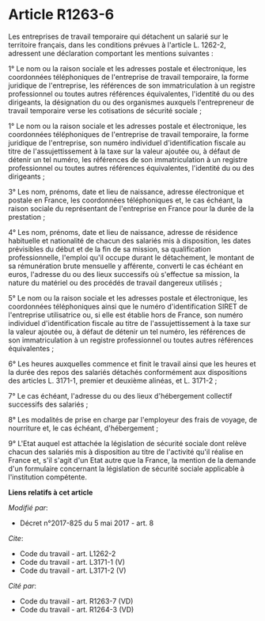 # Article R1263-6

Les entreprises de travail temporaire qui détachent un salarié sur le territoire français, dans les conditions prévues à
l'article L. 1262-2, adressent une déclaration comportant les mentions suivantes : 

1° Le nom ou la raison sociale et les adresses postale et électronique, les coordonnées téléphoniques de l'entreprise de
travail temporaire, la forme juridique de l'entreprise, les références de son immatriculation à un registre professionnel ou
toutes autres références équivalentes, l'identité du ou des dirigeants, la désignation du ou des organismes auxquels
l'entrepreneur de travail temporaire verse les cotisations de sécurité sociale ; 

1° Le nom ou la raison sociale et les adresses postale et électronique, les coordonnées téléphoniques de l'entreprise de
travail temporaire, la forme juridique de l'entreprise, son numéro individuel d'identification fiscale au titre de
l'assujettissement à la taxe sur la valeur ajoutée ou, à défaut de détenir un tel numéro, les références de son
immatriculation à un registre professionnel ou toutes autres références équivalentes, l'identité du ou des dirigeants ; 

3° Les nom, prénoms, date et lieu de naissance, adresse électronique et postale en France, les coordonnées téléphoniques et,
le cas échéant, la raison sociale du représentant de l'entreprise en France pour la durée de la prestation ; 

4° Les nom, prénoms, date et lieu de naissance, adresse de résidence habituelle et nationalité de chacun des salariés mis à
disposition, les dates prévisibles du début et de la fin de sa mission, sa qualification professionnelle, l'emploi qu'il
occupe durant le détachement, le montant de sa rémunération brute mensuelle y afférente, converti le cas échéant en euros,
l'adresse du ou des lieux successifs où s'effectue sa mission, la nature du matériel ou des procédés de travail dangereux
utilisés ; 

5° Le nom ou la raison sociale et les adresses postale et électronique, les coordonnées téléphoniques ainsi que le numéro
d'identification SIRET de l'entreprise utilisatrice ou, si elle est établie hors de France, son numéro individuel
d'identification fiscale au titre de l'assujettissement à la taxe sur la valeur ajoutée ou, à défaut de détenir un tel
numéro, les références de son immatriculation à un registre professionnel ou toutes autres références équivalentes ; 

6° Les heures auxquelles commence et finit le travail ainsi que les heures et la durée des repos des salariés détachés
conformément aux dispositions des articles L. 3171-1, premier et deuxième alinéas, et L. 3171-2 ; 

7° Le cas échéant, l'adresse du ou des lieux d'hébergement collectif successifs des salariés ; 

8° Les modalités de prise en charge par l'employeur des frais de voyage, de nourriture et, le cas échéant, d'hébergement ; 

9° L'Etat auquel est attachée la législation de sécurité sociale dont relève chacun des salariés mis à disposition au titre
de l'activité qu'il réalise en France et, s'il s'agit d'un Etat autre que la France, la mention de la demande d'un formulaire
concernant la législation de sécurité sociale applicable à l'institution compétente.

**Liens relatifs à cet article**

_Modifié par_:

  - Décret n°2017-825 du 5 mai 2017 - art. 8

_Cite_:

  - Code du travail - art. L1262-2
  - Code du travail - art. L3171-1 (V)
  - Code du travail - art. L3171-2 (V)

_Cité par_:

  - Code du travail - art. R1263-7 (VD)
  - Code du travail - art. R1264-3 (VD)
